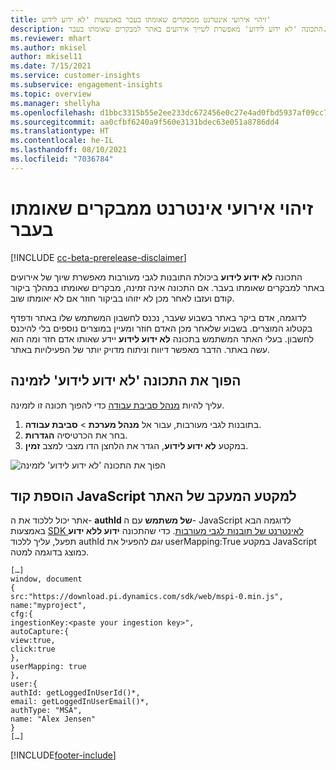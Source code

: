 ```yaml
---
title: זיהוי אירועי אינטרנט ממבקרים שאומתו בעבר באמצעות 'לא ידוע לידוע'
description: התכונה 'לא ידוע לידוע' מאפשרת לשייך אירועים באתר למבקרים שאומתו בעבר.
ms.reviewer: mhart
ms.author: mkisel
author: mkisel11
ms.date: 7/15/2021
ms.service: customer-insights
ms.subservice: engagement-insights
ms.topic: overview
ms.manager: shellyha
ms.openlocfilehash: d1bbc3315b55e2ee233dc672456e0c27e4ad0fbd5937af09cc790c96ee274000
ms.sourcegitcommit: aa0cfbf6240a9f560e3131bdec63e051a8786dd4
ms.translationtype: HT
ms.contentlocale: he-IL
ms.lasthandoff: 08/10/2021
ms.locfileid: "7036784"
---
```

# <a name="recognize-web-events-from-previously-authenticated-visitors"></a>זיהוי אירועי אינטרנט ממבקרים שאומתו בעבר

[!INCLUDE [cc-beta-prerelease-disclaimer](includes/cc-beta-prerelease-disclaimer.md)]

התכונה **לא ידוע לידוע** ביכולת התובנות לגבי מעורבות מאפשרת שיוך של אירועים באתר למבקרים שאומתו בעבר. אם התכונה אינה זמינה, מבקרים שאומתו במהלך ביקור קודם ועזבו לאחר מכן לא יזוהו בביקור חוזר אם לא יאומתו שוב. 

לדוגמה, אדם ביקר באתר בשבוע שעבר, נכנס לחשבון המשתמש שלו באתר ודפדף בקטלוג המוצרים. בשבוע שלאחר מכן האדם חוזר ומעיין במוצרים נוספים בלי להיכנס לחשבון. בעלי האתר המשתמש בתכונה **לא ידוע לידוע** יידע שאותו אדם חזר ומה הוא עשה באתר. הדבר מאפשר דיווח וניתוח מדויק יותר של הפעילויות באתר.

## <a name="enable-unknown-to-known"></a>הפוך את התכונה 'לא ידוע לידוע' לזמינה

עליך להיות [מנהל סביבת עבודה](user-roles.md) כדי להפוך תכונה זו לזמינה. 

1. בתובנות לגבי מעורבות, עבור אל **מנהל מערכת** > **סביבת עבודה**. 
2. בחר את הכרטיסיה **הגדרות**.
3. במקטע **לא ידוע לידוע**, הגדר את הלחצן הדו מצבי למצב **זמין**.

![הפוך את התכונה 'לא ידוע לידוע' לזמינה](media/U2Ktoggle.png "הפוך את התכונה 'לא ידוע לידוע' לזמינה")

## <a name="adding-javascript-code-to-your-sites-tracking-snippet"></a>הוספת קוד JavaScript למקטע המעקב של האתר

אתר יכול ללכוד את ה- **authId של משתמש** עם ה- JavaScript לדוגמה הבא באמצעות [SDK לאינטרנט של תובנות לגבי מעורבות](advanced-SDK-implementation.md). כדי שהתכונה **ידוע ללא ידוע** תפעל, עליך ללכוד authId *וגם* להפעיל את userMapping:True במקטע JavaScript כמוצג בדוגמה למטה.

```
[…]
window, document
{
src:"https://download.pi.dynamics.com/sdk/web/mspi-0.min.js",
name:"myproject",
cfg:{
ingestionKey:<paste your ingestion key>",
autoCapture:{
view:true,
click:true
},
userMapping: true
},
user:{
authId: getLoggedInUserId()*,
email: getLoggedInUserEmail()*,
authType: "MSA",
name: "Alex Jensen"
}
[…]
```

[!INCLUDE[footer-include](../includes/footer-banner.md)]
